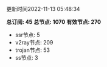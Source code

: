 更新时间2022-11-13 05:48:34

**总订阅: 45**
**总节点: 1070**
**有效节点: 270**
- ssr节点: 5
- v2ray节点: 209
- trojan节点: 53
- ss节点: 3
